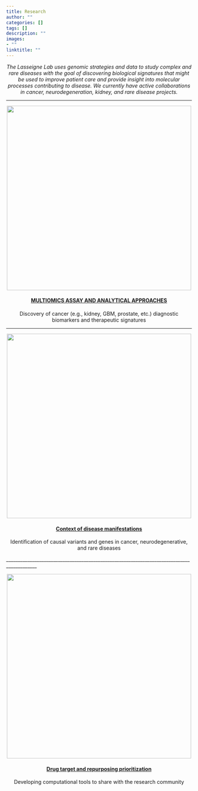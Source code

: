 ```yaml
---
title: Research
author: ""
categories: []
tags: []
description: ""
images:
- ""
linktitle: ""
---
```

_<p style="text-align:center;">The Lasseigne Lab uses genomic strategies and data to study complex and rare diseases with the goal of discovering biological signatures that might be used to improve patient care and provide insight into molecular processes contributing to disease. We currently have active collaborations in cancer, neurodegeneration, kidney, and rare disease projects.</p>_

---
  
  <div class="card">
    <a href="/projects/multiomics" title="" class="card-image hover-overlay">
      <p style="text-align:center;"><img src="/img/research_figs/multiomicsfig.png" alt="" class="img-responsive" width="500"></p>
    </a>
    <div class="card-text">
     <h4><p style="text-align:center;"><a href="/projects/multiomics">MULTIOMICS ASSAY AND ANALYTICAL APPROACHES</a></p></h4>
       <div class="card-desription">
      <p style="text-align:center;">Discovery of cancer (e.g., kidney, GBM, prostate, etc.) diagnostic biomarkers and therapeutic signatures</p>
    </div>
  </div>

___________________________________________________________________________________________

  <div class="card">
    <a href="/projects/context" title="" class="card-image hover-overlay">
      <p style="text-align:center;"><img src="/img/research_figs/contextfig.png" alt="" class="img-responsive" width="500"></p>
    </a>
    <div class="card-text">
     <h4><p style="text-align:center;"><a href="/projects/context">Context of disease manifestations</a></p></h4>
       <div class="card-desription">
      <p style="text-align:center;">Identification of causal variants and genes in cancer, neurodegenerative, and rare diseases</p>
    </div>
  </div>
___________________________________________________________________________________________

  <div class="card">
    <a href="/projects/drugs" title="" class="card-image hover-overlay">
      <p style="text-align:center;"><img src="/img/research_figs/drugrepurposingfig.png" alt="" class="img-responsive" width="500"></p>
    </a>
    <div class="card-text">
     <h4><p style="text-align:center;"><a href="/projects/drugs">Drug target and repurposing prioritization</a></p></h4>
       <div class="card-desription">
      <p style="text-align:center;">Developing computational tools to share with the research community</p>
    </div>
  </div>


